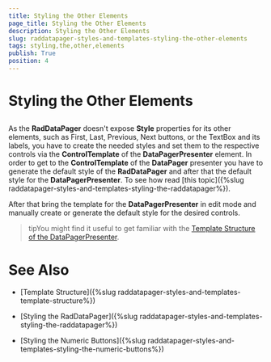 ```yaml
---
title: Styling the Other Elements
page_title: Styling the Other Elements
description: Styling the Other Elements
slug: raddatapager-styles-and-templates-styling-the-other-elements
tags: styling,the,other,elements
publish: True
position: 4
---
```


# Styling the Other Elements



## 

As the __RadDataPager__ doesn't expose __Style__ properties for its other elements, such as First, Last, Previous, Next buttons, or the TextBox and its labels, you have to create the needed styles and set them to the respective controls via the __ControlTemplate__ of the __DataPagerPresenter__ element.  In order to get to the __ControlTemplate__ of the __DataPager__ presenter you have to generate the default style of the __RadDataPager__ and after that the default style for the __DataPagerPresenter__. To see how read [this topic]({%slug raddatapager-styles-and-templates-styling-the-raddatapager%}).

After that bring the template for the __DataPagerPresenter__ in edit mode and manually create or generate the default style for the desired controls.

>tipYou might find it useful to get familiar with the [Template Structure of the DataPagerPresenter](F5C4E9B4-C7FC-42DC-96E1-8942116A8AA5#DataPagerPresenter).

# See Also

 * [Template Structure]({%slug raddatapager-styles-and-templates-template-structure%})

 * [Styling the RadDataPager]({%slug raddatapager-styles-and-templates-styling-the-raddatapager%})

 * [Styling the Numeric Buttons]({%slug raddatapager-styles-and-templates-styling-the-numeric-buttons%})
